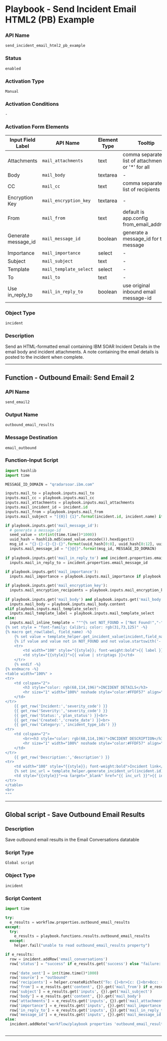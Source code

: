 <!--
    DO NOT MANUALLY EDIT THIS FILE
    THIS FILE IS AUTOMATICALLY GENERATED WITH resilient-sdk codegen
    Generated with resilient-sdk v51.0.1.0.695
-->

# Playbook - Send Incident Email HTML2 (PB) Example

### API Name
`send_incident_email_html2_pb_example`

### Status
`enabled`

### Activation Type
`Manual`

### Activation Conditions
`-`

### Activation Form Elements
| Input Field Label | API Name | Element Type | Tooltip | Requirement |
| ----------------- | -------- | ------------ | ------- | ----------- |
| Attachments | `mail_attachments` | text | comma separated list of attachments or '*' for all | Optional |
| Body | `mail_body` | textarea | - | Optional |
| CC | `mail_cc` | text | comma separated list of recipients | Optional |
| Encryption Key | `mail_encryption_key` | textarea | - | Optional |
| From | `mail_from` | text | default is app.config from_email_address | Optional |
| Generate message_id | `mail_message_id` | boolean | generate a message_id for this message | Optional |
| Importance | `mail_importance` | select | - | Optional |
| Subject | `mail_subject` | text | - | Always |
| Template | `mail_template_select` | select | - | Optional |
| To | `mail_to` | text | - | Always |
| Use in_reply_to | `mail_in_reply_to` | boolean | use original inbound email message-id | Optional |

### Object Type
`incident`

### Description
Send an HTML-formatted email containing IBM SOAR  Incident Details in the email body and incident attachments.  A note containing the email details is posted to the incident when complete.


---
## Function - Outbound Email: Send Email 2

### API Name
`send_email2`

### Output Name
`outbound_email_results`

### Message Destination
`email_outbound`

### Function-Input Script
```python
import hashlib
import time

MESSAGE_ID_DOMAIN = "qradarsoar.ibm.com"

inputs.mail_to = playbook.inputs.mail_to
inputs.mail_cc = playbook.inputs.mail_cc
inputs.mail_attachments = playbook.inputs.mail_attachments
inputs.mail_incident_id = incident.id
inputs.mail_from = playbook.inputs.mail_from
inputs.mail_subject = "[{0}] {1}".format(incident.id, incident.name) if not playbook.inputs.get('mail_subject') else playbook.inputs.mail_subject

if playbook.inputs.get('mail_message_id'):
  # generate a message-id
  seed_value = str(int(time.time()*1000))
  uuid_hash = hashlib.md5(seed_value.encode()).hexdigest()
  msg_id = "{}-{}-{}-{}-{}".format(uuid_hash[0:8], uuid_hash[8:12], uuid_hash[12:16], uuid_hash[16:20], uuid_hash[20:])
  inputs.mail_message_id = "{}@{}".format(msg_id, MESSAGE_ID_DOMAIN)
  
if playbook.inputs.get('mail_in_reply_to') and incident.properties.email_message_id:
  inputs.mail_in_reply_to = incident.properties.email_message_id
  
if playbook.inputs.get('mail_importance'):
  inputs.mail_importance = playbook.inputs.mail_importance if playbook.inputs.mail_importance else None

if playbook.inputs.get('mail_encryption_key'):
  inputs.mail_encryption_recipients = playbook.inputs.mail_encryption_key.content
  
if playbook.inputs.get('mail_body') and playbook.inputs.get('mail_body').content:
  inputs.mail_body = playbook.inputs.mail_body.content
elif playbook.inputs.mail_template_select:
  inputs.mail_template_label = playbook.inputs.mail_template_select
else:
  inputs.mail_inline_template = """{% set NOT_FOUND = ["Not Found!","-","None",None] -%}
{% set style = "font-family: Calibri; color: rgb(31,73,125)" -%}
{% macro get_row(label, field_name) -%}
	{% set value = template_helper.get_incident_value(incident,field_name) -%}
    {% if value and value not in NOT_FOUND and not value.startswith('-') -%}
    <tr>
        <td width="100" style="{{style}}; font-weight:bold">{{ label }}</td>
        <td style="{{style}}">{{ value | striptags }}</td>
    </tr>
    {% endif -%}
{% endmacro -%}
<table width="100%" >
<tr>
    <td colspan="2">
        <h3 style="color: rgb(68,114,196)">INCIDENT DETAILS</h3>
        <hr size="1" width="100%" noshade style="color:#FFDF57" align="center"/>
    </td>
</tr>
    {{ get_row('Incident:','severity_code') }}
    {{ get_row('Severity:','severity_code') }}
    {{ get_row('Status:','plan_status') }}<br>
    {{ get_row('Created:','create_date') }}<br>
    {{ get_row('Category:','incident_type_ids') }}
<tr>
    <td colspan="2">
        <br><h3 style="color: rgb(68,114,196)">INCIDENT DESCRIPTION</h3>
        <hr size="1" width="100%" noshade style="color:#FFDF57" align="center"/>
    </td>
</tr>
    {{ get_row('Description:','description') }}
<tr>
    <td width="100" style="{{style}}; font-weight:bold">Incident link</td>
    {% set inc_url = template_helper.generate_incident_url(incident.id) -%}
    <td style="{{style}}"><a target="_blank" href="{{ inc_url }}">{{ incident.id }}: {{ incident.name }}</a></td>
</tr>
</table>
<br>
"""

```

---

## Global script - Save Outbound Email Results

### Description
Save outbound email results in the Email Conversations datatable

### Script Type
`Global script`

### Object Type
`incident`

### Script Content
```python
import time

try:
  e_results = workflow.properties.outbound_email_results
except:
  try:
    e_results = playbook.functions.results.outbound_email_results
  except:
    helper.fail("unable to read outbound_email_results property")

if e_results:
  row = incident.addRow('email_conversations')
  row['status'] = "success" if e_results.get('success') else "failure: {}".format(e_results.get('reason'))
  
  row['date_sent'] = int(time.time()*1000)
  row['source'] = "outbound"
  row['recipients'] = helper.createRichText("To: {}<br>Cc: {}<br>Bcc: {}".format(e_results.get('inputs', {}).get('mail_to'), e_results.get('inputs', {}).get('mail_cc', ''), e_results.get('inputs', {}).get('mail_bcc', '')))
  row['from'] = e_results.get('content', {}).get('mail_from') if e_results.get('content', {}).get('mail_from') else e_results.get('inputs', {}).get('mail_from')
  row['subject'] = e_results.get('inputs', {}).get('mail_subject')
  row['body'] = e_results.get('content', {}).get('mail_body')
  row['attachments'] = e_results.get('inputs', {}).get('mail_attachments')
  row['importance'] = e_results.get('inputs', {}).get('mail_importance')
  row['in_reply_to'] = e_results.get('inputs', {}).get('mail_in_reply_to')
  row['message_id'] = e_results.get('inputs', {}).get('mail_message_id')
else:
  incident.addNote("workflow/playbook properties 'outbound_email_results' not found")
  
```

---

